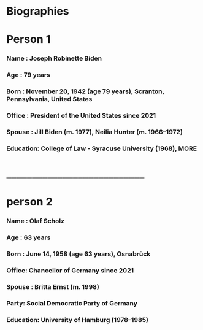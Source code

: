 # Biographies

# Person 1

### Name : Joseph Robinette Biden 
### Age  : 79 years
### Born : November 20, 1942 (age 79 years), Scranton, Pennsylvania, United States
### Office : President of the United States since 2021
### Spouse : Jill Biden (m. 1977), Neilia Hunter (m. 1966–1972)
### Education: College of Law - Syracuse University (1968), MORE

# ___________________________
# person 2

### Name : Olaf Scholz 
### Age : 63 years
### Born : June 14, 1958 (age 63 years), Osnabrück
### Office: Chancellor of Germany since 2021
### Spouse : Britta Ernst (m. 1998)
### Party: Social Democratic Party of Germany
### Education: University of Hamburg (1978–1985)

